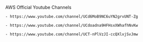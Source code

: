 
AWS Official Youtube Channels

    - https://www.youtube.com/channel/UCd6MoB9NC6uYN2grvUNT-Zg

    - https://www.youtube.com/channel/UCdoadna9HFHsxXWhafhNvKw

    - https://www.youtube.com/channel/UCT-nPlVzJI-ccQXlxjSvJmw